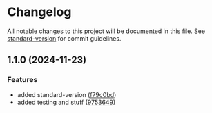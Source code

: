 # Changelog

All notable changes to this project will be documented in this file. See [standard-version](https://github.com/conventional-changelog/standard-version) for commit guidelines.

## 1.1.0 (2024-11-23)


### Features

* added standard-version ([f79c0bd](https://github.com/jackindisguise/ptable/commit/f79c0bde9ccce9710f78ed366e07275e92f8cd57))
* added testing and stuff ([9753649](https://github.com/jackindisguise/ptable/commit/9753649079d4988c35676fc37684fdb5189b7939))

